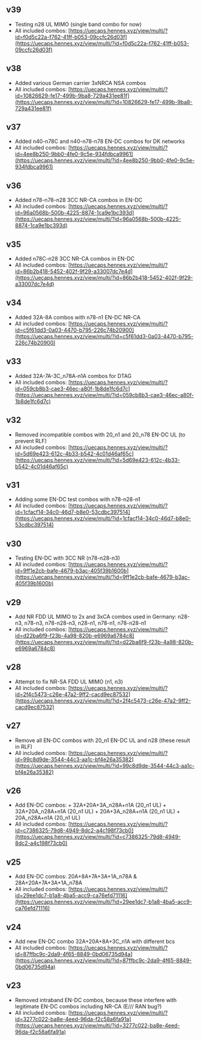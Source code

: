 
## v39
- Testing n28 UL MIMO (single band combo for now)
- All included combos: [https://uecaps.hennes.xyz/view/multi/?id=f0d5c22a-f762-41ff-b053-09ccfc26d03f](https://uecaps.hennes.xyz/view/multi/?id=f0d5c22a-f762-41ff-b053-09ccfc26d03f)
## v38
- Added various German carrier 3xNRCA NSA combos
- All included combos: [https://uecaps.hennes.xyz/view/multi/?id=10826629-fe17-499b-9ba8-729a431ee81f](https://uecaps.hennes.xyz/view/multi/?id=10826629-fe17-499b-9ba8-729a431ee81f)
## v37
- Added n40-n78C and n40-n78-n78 EN-DC combos for DK networks
- All included combos: [https://uecaps.hennes.xyz/view/multi/?id=4ee8b250-9bb0-4fe0-9c5e-934fdbca9961](https://uecaps.hennes.xyz/view/multi/?id=4ee8b250-9bb0-4fe0-9c5e-934fdbca9961)
## v36
- Added n78-n78-n28 3CC NR-CA combos in EN-DC
- All included combos: [https://uecaps.hennes.xyz/view/multi/?id=96a0568b-500b-4225-8874-1ca9e1bc393d](https://uecaps.hennes.xyz/view/multi/?id=96a0568b-500b-4225-8874-1ca9e1bc393d)
## v35
- Added n78C-n28 3CC NR-CA combos in EN-DC
- All included combos: [https://uecaps.hennes.xyz/view/multi/?id=86b2b418-5452-402f-9f29-a33007dc7e4d](https://uecaps.hennes.xyz/view/multi/?id=86b2b418-5452-402f-9f29-a33007dc7e4d)
## v34
- Added 32A-8A combos with n78-n1 EN-DC NR-CA
- All included combos: [https://uecaps.hennes.xyz/view/multi/?id=c5f61dd3-0a03-4470-b795-226c74b20900](https://uecaps.hennes.xyz/view/multi/?id=c5f61dd3-0a03-4470-b795-226c74b20900)
## v33
- Added 32A-7A-3C_n78A-n1A combos for DTAG
- All included combos: [https://uecaps.hennes.xyz/view/multi/?id=059cb8b3-cae3-46ec-a80f-1b8de1fc6d7c](https://uecaps.hennes.xyz/view/multi/?id=059cb8b3-cae3-46ec-a80f-1b8de1fc6d7c)
## v32
- Removed incompatible combos with 20_n1 and 20_n78 EN-DC UL (to prevent RLF)
- All included combos: [https://uecaps.hennes.xyz/view/multi/?id=5d69e423-612c-4b33-b542-4c01d46af65c](https://uecaps.hennes.xyz/view/multi/?id=5d69e423-612c-4b33-b542-4c01d46af65c)
## v31
- Adding some EN-DC test combos with n78-n28-n1
- All included combos: [https://uecaps.hennes.xyz/view/multi/?id=1cfacf14-34c0-46d7-b8e0-53cdbc397514](https://uecaps.hennes.xyz/view/multi/?id=1cfacf14-34c0-46d7-b8e0-53cdbc397514)
## v30
- Testing EN-DC with 3CC NR (n78-n28-n3)
- All included combos: [https://uecaps.hennes.xyz/view/multi/?id=9ff1e2cb-bafe-4679-b3ac-405f39b1600b](https://uecaps.hennes.xyz/view/multi/?id=9ff1e2cb-bafe-4679-b3ac-405f39b1600b)
## v29
- Add NR FDD UL MIMO to 2x and 3xCA combos used in Germany: n28-n3, n78-n3, n78-n28-n3, n28-n1, n78-n1, n78-n28-n1
- All included combos: [https://uecaps.hennes.xyz/view/multi/?id=d22ba6f9-f23b-4a98-820b-e6969a6784c8](https://uecaps.hennes.xyz/view/multi/?id=d22ba6f9-f23b-4a98-820b-e6969a6784c8)
## v28
- Attempt to fix NR-SA FDD UL MIMO (n1, n3)
- All included combos: [https://uecaps.hennes.xyz/view/multi/?id=2f4c5473-c26e-47a2-9ff2-cacd9ec87532](https://uecaps.hennes.xyz/view/multi/?id=2f4c5473-c26e-47a2-9ff2-cacd9ec87532)
## v27
- Remove all EN-DC combos with 20_n1 EN-DC UL and n28 (these result in RLF)
- All included combos: [https://uecaps.hennes.xyz/view/multi/?id=99c8d9de-3544-44c3-aa1c-bf4e26a35382](https://uecaps.hennes.xyz/view/multi/?id=99c8d9de-3544-44c3-aa1c-bf4e26a35382)
## v26
- Add EN-DC combos: + 32A+20A+3A_n28A+n1A (20_n1 UL) + 32A+20A_n28A+n1A (20_n1 UL) + 20A+3A_n28A+n1A (20_n1 UL) + 20A_n28A+n1A (20_n1 UL)
- All included combos: [https://uecaps.hennes.xyz/view/multi/?id=c7386325-79d8-4949-8dc2-a4c198f73cb0](https://uecaps.hennes.xyz/view/multi/?id=c7386325-79d8-4949-8dc2-a4c198f73cb0)
## v25
- Add EN-DC combos: 20A+8A+7A+3A+1A_n78A & 28A+20A+7A+3A+1A_n78A
- All included combos: [https://uecaps.hennes.xyz/view/multi/?id=29ee1dc7-b1a8-4ba5-acc9-ca76efd71116](https://uecaps.hennes.xyz/view/multi/?id=29ee1dc7-b1a8-4ba5-acc9-ca76efd71116)
## v24
- Add new EN-DC combo 32A+20A+8A+3C_n1A with different bcs
- All included combos: [https://uecaps.hennes.xyz/view/multi/?id=87ffbc9c-2da9-4f65-8849-0bd06735d94a](https://uecaps.hennes.xyz/view/multi/?id=87ffbc9c-2da9-4f65-8849-0bd06735d94a)
## v23
- Removed intraband EN-DC combos, because these interfere with legitimate EN-DC combos including NR-CA (E/// RAN bug?)
- All included combos: [https://uecaps.hennes.xyz/view/multi/?id=3277c022-ba8e-4eed-96da-f2c58a6fa91a](https://uecaps.hennes.xyz/view/multi/?id=3277c022-ba8e-4eed-96da-f2c58a6fa91a)

